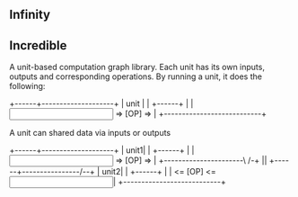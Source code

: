 Infinity
-----------------------------------------------------

Incredible
-----------------------
A unit-based computation graph library. Each unit has its own
inputs, outputs and corresponding operations. By running a unit,
it does the following:

 +------+--------------------+
 | unit |                    |
 +------+                    |
 |<INPUT> => [OP] => <OUTPUT>|
 +---------------------------+

A unit can shared data via inputs or outputs

 +------+--------------------+
 | unit1|                    |
 +------+                    |
 |<INPUT> => [OP] => <OUTPUT>|
 +----------------------\  /-+
                         ||
 +------+----------------\/--+
 | unit2|                    |
 +------+                    |
 |<OUTPUT> <= [OP] <= <INPUT>|
 +---------------------------+

